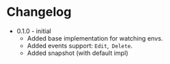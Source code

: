 # Changelog
* 0.1.0 - initial
  * Added base implementation for watching envs.
  * Added events support: `Edit`,` Delete`.
  * Added snapshot (with default impl)
